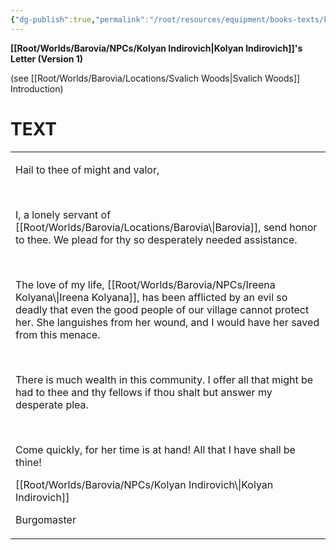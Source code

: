 ```yaml
---
{"dg-publish":true,"permalink":"/root/resources/equipment/books-texts/kolyan-indirovich-s-letter-version-1/"}
---
```


**[[Root/Worlds/Barovia/NPCs/Kolyan Indirovich\|Kolyan Indirovich]]'s Letter (Version 1)**

(see [[Root/Worlds/Barovia/Locations/Svalich Woods\|Svalich Woods]] Introduction)


# **TEXT**

<table><tbody><tr class="odd"><td><p>Hail to thee of might and valor,</p><p> </p><p>I, a lonely servant of [[Root/Worlds/Barovia/Locations/Barovia\|Barovia]], send honor to thee. We plead for thy so desperately needed assistance.</p><p> </p><p>The love of my life, [[Root/Worlds/Barovia/NPCs/Ireena Kolyana\|Ireena Kolyana]], has been afflicted by an evil so deadly that even the good people of our village cannot protect her. She languishes from her wound, and I would have her saved from this menace.</p><p> </p><p>There is much wealth in this community. I offer all that might be had to thee and thy fellows if thou shalt but answer my desperate plea.</p><p> </p><p>Come quickly, for her time is at hand! All that I have shall be thine!</p><p>[[Root/Worlds/Barovia/NPCs/Kolyan Indirovich\|Kolyan Indirovich]]</p><p>Burgomaster</p></td></tr></tbody></table>
